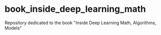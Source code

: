 # book_inside_deep_learning_math
Repository dedicated to the book "Inside Deep Learning Math, Algorithms, Models"
